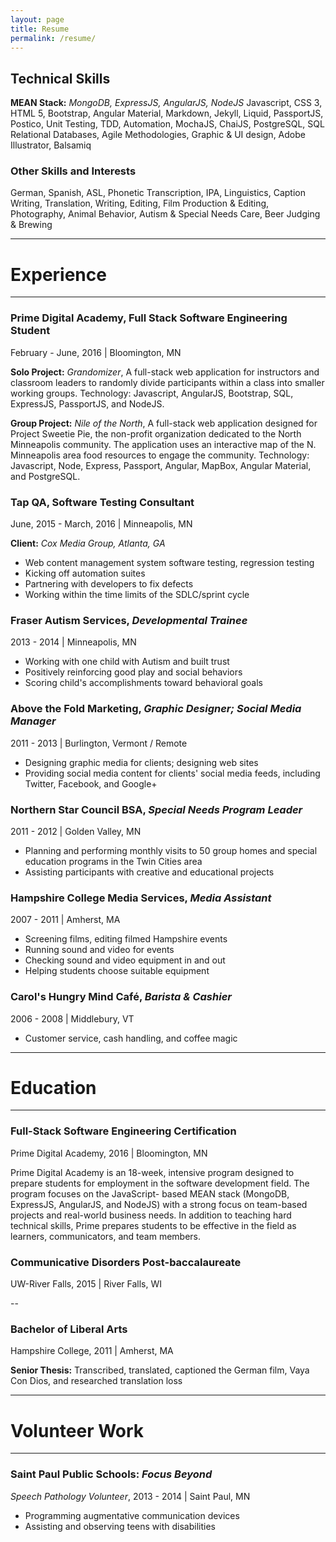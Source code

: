 ```yaml
---
layout: page
title: Resume
permalink: /resume/
---
```



## Technical Skills

**MEAN Stack:** *MongoDB, ExpressJS, AngularJS, NodeJS*
Javascript, CSS 3, HTML 5, Bootstrap, Angular Material, Markdown, Jekyll, Liquid, PassportJS, Postico, Unit Testing, TDD, Automation, MochaJS, ChaiJS, PostgreSQL, SQL Relational Databases, Agile Methodologies, Graphic & UI design, Adobe Illustrator, Balsamiq

### Other Skills and Interests

German, Spanish, ASL, Phonetic Transcription, IPA, Linguistics, Caption Writing, Translation, Writing, Editing, Film Production & Editing, Photography, Animal Behavior, Autism & Special Needs Care, Beer Judging & Brewing

---
# Experience
---

### **Prime Digital Academy**, Full Stack Software Engineering Student
February - June, 2016 | Bloomington, MN

**Solo Project:** *Grandomizer*, A full-stack web application for instructors and classroom leaders to randomly divide participants within a class into smaller working groups. Technology: Javascript, AngularJS, Bootstrap, SQL, ExpressJS, PassportJS, and NodeJS.

**Group Project:** *Nile of the North*, A full-stack web application designed for Project Sweetie Pie, the non-profit organization dedicated to the North Minneapolis community. The application uses an interactive map of the N. Minneapolis area food resources to engage the community. Technology: Javascript, Node, Express, Passport, Angular, MapBox, Angular Material, and PostgreSQL.



### **Tap QA**, Software Testing Consultant
June, 2015 - March, 2016 | Minneapolis, MN

**Client:** *Cox Media Group, Atlanta, GA*
- Web content management system software testing, regression testing
- Kicking off automation suites
- Partnering with developers to fix defects
- Working within the time limits of the SDLC/sprint cycle


### Fraser Autism Services, *Developmental Trainee*
2013 - 2014 | Minneapolis, MN

- Working with one child with Autism and built trust
- Positively reinforcing good play and social behaviors
- Scoring child's accomplishments toward behavioral goals

### Above the Fold Marketing, *Graphic Designer; Social Media Manager*
2011 - 2013 | Burlington, Vermont / Remote

- Designing graphic media for clients; designing web sites
- Providing social media content for clients' social media feeds, including Twitter, Facebook, and Google+


### Northern Star Council BSA, *Special Needs Program Leader*
2011 - 2012 | Golden Valley, MN

- Planning and performing monthly visits to 50 group homes and special education programs in the Twin Cities area
- Assisting participants with creative and educational projects


### Hampshire College Media Services, *Media Assistant*
2007 - 2011 | Amherst, MA

- Screening films, editing filmed Hampshire events
- Running sound and video for events
- Checking sound and video equipment in and out
- Helping students choose suitable equipment


### Carol's Hungry Mind Café, *Barista & Cashier*
2006 - 2008 | Middlebury, VT

- Customer service, cash handling, and coffee magic

---
# Education
---
### Full-Stack Software Engineering Certification
Prime Digital Academy, 2016 | Bloomington, MN

Prime Digital Academy is an 18-week, intensive program designed to prepare students for employment in the software development field. The program focuses on the JavaScript- based MEAN stack (MongoDB, ExpressJS, AngularJS, and NodeJS) with a strong focus on team-based projects and real-world business needs. In addition to teaching hard technical skills, Prime prepares students to be effective in the field as learners, communicators, and team members.



### Communicative Disorders Post-baccalaureate
UW-River Falls, 2015 | River Falls, WI

--

### Bachelor of Liberal Arts
Hampshire College, 2011 | Amherst, MA

**Senior Thesis:** Transcribed, translated, captioned the German film, Vaya Con Dios, and researched translation loss

---
# Volunteer Work
---

### Saint Paul Public Schools: *Focus Beyond*
*Speech Pathology Volunteer*, 2013 - 2014 | Saint Paul, MN

- Programming augmentative communication devices
- Assisting and observing teens with disabilities
